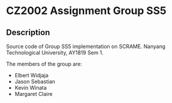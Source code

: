 # CZ2002 Assignment Group SS5

## Description
Source code of Group SS5 implementation on SCRAME. Nanyang Technological University, AY1819 Sem 1.

The members of the group are:
- Elbert Widjaja
- Jason Sebastian
- Kevin Winata
- Margaret Claire
